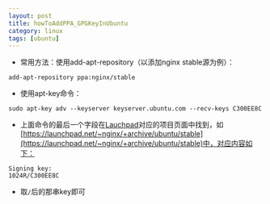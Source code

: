 ```yaml
---
layout: post
title: howToAddPPA_GPGKeyInUbuntu
category: linux 
tags: [ubuntu]
---
```

- 常用方法：使用add-apt-repository（以添加nginx stable源为例）：

```
add-apt-repository ppa:nginx/stable
```

- 使用apt-key命令：

```
sudo apt-key adv --keyserver keyserver.ubuntu.com --recv-keys C300EE8C 
```
- 上面命令的最后一个字段在[Lauchpad](https://launchpad.net)对应的项目页面中找到，如[https://launchpad.net/~nginx/+archive/ubuntu/stable](https://launchpad.net/~nginx/+archive/ubuntu/stable)中，对应内容如下：

```
Signing key:
1024R/C300EE8C
```

- 取`/`后的那串key即可
